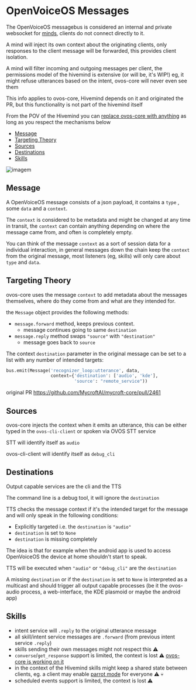 # OpenVoiceOS Messages

The OpenVoiceOS messagebus is considered an internal and private websocket for [minds](https://github.com/JarbasHiveMind/HiveMind-core/wiki/Terminology), clients do not connect directly to it.

A mind will inject its own context about the originating clients,  only responses to the client message will be forwarded, this provides client isolation. 

A mind will filter incoming and outgoing messages per client, the permissions model of the hivemind is extensive (or will be, it's WIP!) eg, it might refuse utterances based on the intent, ovos-core will never even see them

This info applies to ovos-core, Hivemind depends on it and originated the PR, but this functionality is not part of the hivemind itself

From the POV of the Hivemind you can [replace ovos-core with anything](https://github.com/JarbasHiveMind/Fakecroft-DDG) as long as you respect the mechanisms below

  * [Message](#message)
  * [Targeting Theory](#targeting-theory)
  * [Sources](#sources)
  * [Destinations](#destinations)
  * [Skills](#skills)

![imagem](https://github.com/JarbasHiveMind/HiveMind-community-docs/assets/33701864/fb241c4d-ca84-4b47-b917-b398b16f93bd)

## Message

A OpenVoiceOS message consists of a json payload, it contains a `type` , some `data` and a `context`.

The `context` is considered to be metadata and might be changed at any time in transit, the `context` can contain anything depending on where the message came from, and often is completely empty. 

You can think of the message `context` as a sort of session data for a individual interaction, in general messages down the chain keep the `context` from the original message, most listeners (eg, skills) will only care about `type` and `data`. 

## Targeting Theory

ovos-core uses the message `context` to add metadata about the messages themselves, where do they come from and what are they intended for.

the `Message` object provides the following methods:

- `message.forward` method, keeps previous context.
	- message continues going to same `destination`
- `message.reply` method swaps `"source"` with `"destination"`
	- message goes back to `source`

The context `destination` parameter in the original message can be set to a list with any number of intended targets:

```python
bus.emit(Message('recognizer_loop:utterance', data, 
				 context={'destination': ['audio', 'kde'],
						  'source': "remote_service"))
```

original PR https://github.com/MycroftAI/mycroft-core/pull/2461

## Sources

ovos-core injects the context when it emits an utterance, this can be either typed in the `ovos-cli-client` or spoken via OVOS STT service

STT will identify itself as `audio`

ovos-cli-client will identify itself as `debug_cli`


## Destinations

Output capable services are the cli and the TTS

The command line is a debug tool, it will ignore the `destination`

TTS checks the message context if it's the intended target for the message and will only speak in the following conditions:

- Explicitly targeted i.e. the `destination` is `"audio"`
- `destination` is set to `None`
- `destination` is missing completely

The idea is that for example when the android app is used to access OpenVoiceOS the device at home shouldn't start to speak.

TTS will be executed when `"audio"` or `"debug_cli"` are the `destination`

A missing `destination` or if the `destination` is set to `None` is interpreted as a multicast and should trigger all output capable processes (be it the ovos-audio process, a web-interface, the KDE plasmoid or maybe the android app)

## Skills

- intent service will `.reply` to the original utterance message
- all skill/intent service messages are `.forward` (from previous intent service `.reply`)
- skills sending their own messages might not respect this :warning: 
- `converse`/`get_response` support is limited, the context is lost :warning: [ovos-core is working on it](https://github.com/OpenVoiceOS/ovos-bus-client/blob/dev/ovos_bus_client/session.py)
- in the context of the Hivemind skills might keep a shared state between clients, eg. a client may enable [parrot mode](https://github.com/JarbasSkills/skill-parrot) for everyone  :warning: :skull: 
- scheduled events support is limited, the context is lost :warning:
